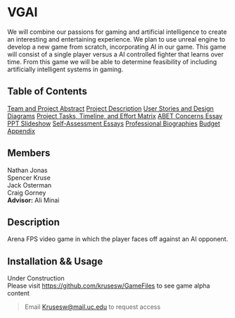 # VGAI
We will combine our passions for gaming and artificial intelligence to create an interesting and entertaining experience. We plan to use unreal engine to develop a new game from scratch, incorporating AI in our game. This game will consist of a single player versus a AI controlled fighter that learns over time. From this game we will be able to determine feasibility of including artificially intelligent systems in gaming.

## Table of Contents
[Team and Project Abstract](https://github.com/krusesw/SeniorDesign/tree/master/1%20-%20Team%20and%20Project%20Abstract)
[Project Description](https://github.com/krusesw/SeniorDesign/tree/master/2%20-%20Project%20Description)
[User Stories and Design Diagrams](https://github.com/krusesw/SeniorDesign/tree/master/3%20-%20User%20Stories%20and%20Design%20Diagrams)
[Project Tasks, Timeline, and Effort Matrix](https://github.com/krusesw/SeniorDesign/tree/master/4%20-%20Project%20Tasks%20and%20Timeline)
[ABET Concerns Essay](https://github.com/krusesw/SeniorDesign/tree/master/5%20-%20ABET%20Concerns)
[PPT Slideshow](https://github.com/krusesw/SeniorDesign/tree/master/6%20-%20Powerpoint)
[Self-Assessment Essays](https://github.com/krusesw/SeniorDesign/tree/master/7%20-%20Self%20Assessment%20Essays)
[Professional Biographies](https://github.com/krusesw/SeniorDesign/tree/master/8%20-%20Professional%20Biographies)
[Budget](https://github.com/krusesw/SeniorDesign/tree/master/9%20-%20Budget)
[Appendix](https://github.com/krusesw/SeniorDesign/tree/master/10%20-%20Appendix)

## Members
Nathan Jonas\
Spencer Kruse\
Jack Osterman\
Craig Gorney\
**Advisor:** Ali Minai

## Description
Arena FPS video game in which the player faces off against an AI opponent.

## Installation && Usage
Under Construction\
Please visit https://github.com/krusesw/GameFiles to see game alpha content
>Email Krusesw@mail.uc.edu to request access

